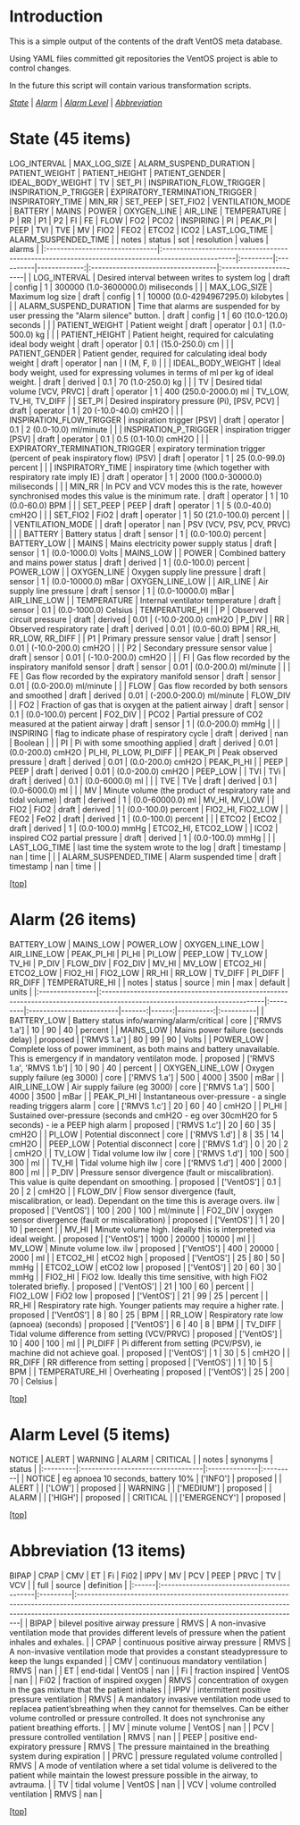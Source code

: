 
# <a name='top'></a>Introduction
This is a simple output of the contents of the draft VentOS meta database.

Using YAML files committed git repositories the VentOS project is able to
control changes.

In the future this script will contain various transformation scripts.

*[State](#state)* | *[Alarm](#alarm)* | *[Alarm Level](#alarm_level)* | *[Abbreviation](#abbreviation)*

# <a name="state"></a>State (45 items)
LOG_INTERVAL | MAX_LOG_SIZE | ALARM_SUSPEND_DURATION | PATIENT_WEIGHT | PATIENT_HEIGHT | PATIENT_GENDER | IDEAL_BODY_WEIGHT | TV | SET_PI | INSPIRATION_FLOW_TRIGGER | INSPIRATION_P_TRIGGER | EXPIRATORY_TERMINATION_TRIGGER | INSPIRATORY_TIME | MIN_RR | SET_PEEP | SET_FIO2 | VENTILATION_MODE | BATTERY | MAINS | POWER | OXYGEN_LINE | AIR_LINE | TEMPERATURE | P | RR | P1 | P2 | FI | FE | FLOW | FO2 | PCO2 | INSPIRING | PI | PEAK_PI | PEEP | TVI | TVE | MV | FIO2 | FEO2 | ETCO2 | ICO2 | LAST_LOG_TIME | ALARM_SUSPENDED_TIME
|                                | notes                                                                                             | status   | sot       |   resolution | values                             | alarms                 |
|:-------------------------------|:--------------------------------------------------------------------------------------------------|:---------|:----------|-------------:|:-----------------------------------|:-----------------------|
| LOG_INTERVAL                   | Desired interval between writes to system log                                                     | draft    | config    |         1    | 300000 (1.0-3600000.0) miliseconds |                        |
| MAX_LOG_SIZE                   | Maximum log size                                                                                  | draft    | config    |         1    | 10000 (0.0-4294967295.0) kilobytes |                        |
| ALARM_SUSPEND_DURATION         | Time that alarms are suspended for by user pressing the "Alarm silence" button.                   | draft    | config    |         1    | 60 (10.0-120.0) seconds            |                        |
| PATIENT_WEIGHT                 | Patient weight                                                                                    | draft    | operator  |         0.1  | (1.0-500.0) kg                     |                        |
| PATIENT_HEIGHT                 | Patient height, required for calculating ideal body weight                                        | draft    | operator  |         0.1  | (15.0-250.0) cm                    |                        |
| PATIENT_GENDER                 | Patient gender, required for calculating ideal body weight                                        | draft    | operator  |       nan    | I (M, F, I)                        |                        |
| IDEAL_BODY_WEIGHT              | Ideal body weight, used for expressing volumes in terms of ml per kg of ideal weight.             | draft    | derived   |         0.1  | 70 (1.0-250.0) kg                  |                        |
| TV                             | Desired tidal volume [VCV, PRVC]                                                                  | draft    | operator  |         1    | 400 (250.0-2000.0) ml              | TV_LOW, TV_HI, TV_DIFF |
| SET_PI                         | Desired inspiratory pressure (Pi),  [PSV, PCV]                                                    | draft    | operator  |         1    | 20 (-10.0-40.0) cmH2O              |                        |
| INSPIRATION_FLOW_TRIGGER       | inspiration trigger [PSV]                                                                         | draft    | operator  |         0.1  | 2 (0.0-10.0) ml/minute             |                        |
| INSPIRATION_P_TRIGGER          | inspiration trigger [PSV]                                                                         | draft    | operator  |         0.1  | 0.5 (0.1-10.0) cmH2O               |                        |
| EXPIRATORY_TERMINATION_TRIGGER | expiratory termination trigger (percent of peak inspiratory flow) (PSV)                           | draft    | operator  |         1    | 25 (0.0-99.0) percent              |                        |
| INSPIRATORY_TIME               | inspiratory time (which together with respiratory rate imply IE)                                  | draft    | operator  |         1    | 2000 (100.0-30000.0) miliseconds   |                        |
| MIN_RR                         | In PCV and VCV modes this is the rate, however synchronised modes this value is the minimum rate. | draft    | operator  |         1    | 10 (0.0-60.0) BPM                  |                        |
| SET_PEEP                       | PEEP                                                                                              | draft    | operator  |         1    | 5 (0.0-40.0) cmH2O                 |                        |
| SET_FIO2                       | FiO2                                                                                              | draft    | operator  |         1    | 50 (21.0-100.0) percent            |                        |
| VENTILATION_MODE               |                                                                                                   | draft    | operator  |       nan    | PSV (VCV, PSV, PCV, PRVC)          |                        |
| BATTERY                        | Battery status                                                                                    | draft    | sensor    |         1    | (0.0-100.0) percent                | BATTERY_LOW            |
| MAINS                          | Mains electricity power supply status                                                             | draft    | sensor    |         1    | (0.0-1000.0) Volts                 | MAINS_LOW              |
| POWER                          | Combined battery and mains power status                                                           | draft    | derived   |         1    | (0.0-100.0) percent                | POWER_LOW              |
| OXYGEN_LINE                    | Oxygen supply line pressure                                                                       | draft    | sensor    |         1    | (0.0-10000.0) mBar                 | OXYGEN_LINE_LOW        |
| AIR_LINE                       | Air supply line pressure                                                                          | draft    | sensor    |         1    | (0.0-10000.0) mBar                 | AIR_LINE_LOW           |
| TEMPERATURE                    | Internal ventilator temperature                                                                   | draft    | sensor    |         0.1  | (0.0-1000.0) Celsius               | TEMPERATURE_HI         |
| P                              | Observed circuit pressure                                                                         | draft    | derived   |         0.01 | (-10.0-200.0) cmH2O                | P_DIV                  |
| RR                             | Observed respiratory rate                                                                         | draft    | derived   |         0.01 | (0.0-60.0) BPM                     | RR_HI, RR_LOW, RR_DIFF |
| P1                             | Primary pressure sensor value                                                                     | draft    | sensor    |         0.01 | (-10.0-200.0) cmH2O                |                        |
| P2                             | Secondary pressure sensor value                                                                   | draft    | sensor    |         0.01 | (-10.0-200.0) cmH2O                |                        |
| FI                             | Gas flow recorded by the inspiratory manifold sensor                                              | draft    | sensor    |         0.01 | (0.0-200.0) ml/minute              |                        |
| FE                             | Gas flow recorded by the expiratory manifold sensor                                               | draft    | sensor    |         0.01 | (0.0-200.0) ml/minute              |                        |
| FLOW                           | Gas flow recorded by both sensors and smoothed                                                    | draft    | derived   |         0.01 | (-200.0-200.0) ml/minute           | FLOW_DIV               |
| FO2                            | Fraction of gas that is oxygen at the patient airway                                              | draft    | sensor    |         0.1  | (0.0-100.0) percent                | FO2_DIV                |
| PCO2                           | Partial pressure of CO2 measured at the patient airway                                            | draft    | sensor    |         1    | (0.0-200.0) mmHg                   |                        |
| INSPIRING                      | flag to indicate phase of respiratory cycle                                                       | draft    | derived   |       nan    | Boolean                            |                        |
| PI                             | Pi with some smoothing applied                                                                    | draft    | derived   |         0.01 | (0.0-200.0) cmH2O                  | PI_HI, PI_LOW, PI_DIFF |
| PEAK_PI                        | Peak observed pressure                                                                            | draft    | derived   |         0.01 | (0.0-200.0) cmH2O                  | PEAK_PI_HI             |
| PEEP                           | PEEP                                                                                              | draft    | derived   |         0.01 | (0.0-200.0) cmH2O                  | PEEP_LOW               |
| TVI                            | TVi                                                                                               | draft    | derived   |         0.1  | (0.0-6000.0) ml                    |                        |
| TVE                            | TVe                                                                                               | draft    | derived   |         0.1  | (0.0-6000.0) ml                    |                        |
| MV                             | Minute volume (the product of respiratory rate and tidal volume)                                  | draft    | derived   |         1    | (0.0-60000.0) ml                   | MV_HI, MV_LOW          |
| FIO2                           | FiO2                                                                                              | draft    | derived   |         1    | (0.0-100.0) percent                | FIO2_HI, FIO2_LOW      |
| FEO2                           | FeO2                                                                                              | draft    | derived   |         1    | (0.0-100.0) percent                |                        |
| ETCO2                          | EtCO2                                                                                             | draft    | derived   |         1    | (0.0-100.0) mmHg                   | ETCO2_HI, ETCO2_LOW    |
| ICO2                           | inspired CO2 partial pressure                                                                     | draft    | derived   |         1    | (0.0-100.0) mmHg                   |                        |
| LAST_LOG_TIME                  | last time the system wrote to the log                                                             | draft    | timestamp |       nan    | time                               |                        |
| ALARM_SUSPENDED_TIME           | Alarm suspended time                                                                              | draft    | timestamp |       nan    | time                               |                        |

[[top]](#top)

# <a name="alarm"></a>Alarm (26 items)
BATTERY_LOW | MAINS_LOW | POWER_LOW | OXYGEN_LINE_LOW | AIR_LINE_LOW | PEAK_PI_HI | PI_HI | PI_LOW | PEEP_LOW | TV_LOW | TV_HI | P_DIV | FLOW_DIV | FO2_DIV | MV_HI | MV_LOW | ETCO2_HI | ETCO2_LOW | FIO2_HI | FIO2_LOW | RR_HI | RR_LOW | TV_DIFF | PI_DIFF | RR_DIFF | TEMPERATURE_HI
|                 | notes                                                                                                                      | status   | source                   |    min |   max |   default | units     |
|:----------------|:---------------------------------------------------------------------------------------------------------------------------|:---------|:-------------------------|-------:|------:|----------:|:----------|
| BATTERY_LOW     | Battery status info/warning/alarm/critical                                                                                 | core     | ['RMVS 1.a']             |   10   |    90 |        40 | percent   |
| MAINS_LOW       | Mains power failure (seconds delay)                                                                                        | proposed | ['RMVS 1.a']             |   80   |    99 |        90 | Volts     |
| POWER_LOW       | Complete loss of power imminent, as both mains and battery unavailable. This is emergency if in mandatory ventilaton mode. | proposed | ['RMVS 1.a', 'RMVS 1.b'] |   10   |    90 |        40 | percent   |
| OXYGEN_LINE_LOW | Oxygen supply failure (eg 3000)                                                                                            | core     | ['RMVS 1.a']             |  500   |  4000 |      3500 | mBar      |
| AIR_LINE_LOW    | Air supply failure (eg 3000)                                                                                               | core     | ['RMVS 1.a']             |  500   |  4000 |      3500 | mBar      |
| PEAK_PI_HI      | Instantaneous over-pressure - a single reading triggers alarm                                                              | core     | ['RMVS 1.c']             |   20   |    60 |        40 | cmH2O     |
| PI_HI           | Sustained over-pressure (seconds and cmH2O - eg over 30cmH2O for 5 seconds) - ie a PEEP high alarm                         | proposed | ['RMVS 1.c']             |   20   |    60 |        35 | cmH2O     |
| PI_LOW          | Potential disconnect                                                                                                       | core     | ['RMVS 1.d']             |    8   |    35 |        14 | cmH2O     |
| PEEP_LOW        | Potential disconnect                                                                                                       | core     | ['RMVS 1.d']             |    0   |    20 |         2 | cmH2O     |
| TV_LOW          | Tidal volume low ilw                                                                                                       | core     | ['RMVS 1.d']             |  100   |   500 |       300 | ml        |
| TV_HI           | Tidal volume high ilw                                                                                                      | core     | ['RMVS 1.d']             |  400   |  2000 |       800 | ml        |
| P_DIV           | Pressure sensor divergence (fault or miscalibration). This value is quite dependant on smoothing.                          | proposed | ['VentOS']               |    0.1 |    20 |         2 | cmH2O     |
| FLOW_DIV        | Flow sensor divergence (fault, miscalibration, or lead). Dependant on the time this is average overs. ilw                  | proposed | ['VentOS']               |  100   |   200 |       100 | ml/minute |
| FO2_DIV         | oxygen sensor divergence (fault or miscalibration)                                                                         | proposed | ['VentOS']               |    1   |    20 |        10 | percent   |
| MV_HI           | Minute volume high. Ideally this is interpreted via ideal weight.                                                          | proposed | ['VentOS']               | 1000   | 20000 |     10000 | ml        |
| MV_LOW          | Minute volume low. ilw                                                                                                     | proposed | ['VentOS']               |  400   | 20000 |      2000 | ml        |
| ETCO2_HI        | etCO2 high                                                                                                                 | proposed | ['VentOS']               |   25   |    80 |        50 | mmHg      |
| ETCO2_LOW       | etCO2 low                                                                                                                  | proposed | ['VentOS']               |   20   |    60 |        30 | mmHg      |
| FIO2_HI         | FiO2 low. Ideally this time sensitive, with high FiO2 tolerated briefly.                                                   | proposed | ['VentOS']               |   21   |   100 |        60 | percent   |
| FIO2_LOW        | FiO2 low                                                                                                                   | proposed | ['VentOS']               |   21   |    99 |        25 | percent   |
| RR_HI           | Respiratory rate high. Younger patients may require a higher rate.                                                         | proposed | ['VentOS']               |    8   |    80 |        25 | BPM       |
| RR_LOW          | Respiratory rate low (apnoea) (seconds)                                                                                    | proposed | ['VentOS']               |    6   |    40 |         8 | BPM       |
| TV_DIFF         | Tidal volume difference from setting (VCV/PRVC)                                                                            | proposed | ['VentOS']               |   10   |   400 |       100 | ml        |
| PI_DIFF         | Pi different from setting (PCV/PSV), ie machine did not achieve goal.                                                      | proposed | ['VentOS']               |    1   |    30 |         5 | cmH2O     |
| RR_DIFF         | RR difference from setting                                                                                                 | proposed | ['VentOS']               |    1   |    10 |         5 | BPM       |
| TEMPERATURE_HI  | Overheating                                                                                                                | proposed | ['VentOS']               |   25   |   200 |        70 | Celsius   |

[[top]](#top)

# <a name="alarm_level"></a>Alarm Level (5 items)
NOTICE | ALERT | WARNING | ALARM | CRITICAL
|          | notes                             | synonyms      | status   |
|:---------|:----------------------------------|:--------------|:---------|
| NOTICE   | eg apnoea 10 seconds, battery 10% | ['INFO']      | proposed |
| ALERT    |                                   | ['LOW']       | proposed |
| WARNING  |                                   | ['MEDIUM']    | proposed |
| ALARM    |                                   | ['HIGH']      | proposed |
| CRITICAL |                                   | ['EMERGENCY'] | proposed |

[[top]](#top)

# <a name="abbreviation"></a>Abbreviation (13 items)
BIPAP | CPAP | CMV | ET | Fi | Fi02 | IPPV | MV | PCV | PEEP | PRVC | TV | VCV
|       | full                                       | source   | definition                                                                                                                                                                                                                |
|:------|:-------------------------------------------|:---------|:--------------------------------------------------------------------------------------------------------------------------------------------------------------------------------------------------------------------------|
| BIPAP | bilevel positive airway pressure           | RMVS     | A non-invasive ventilation mode that provides different levels of pressure when the patient inhales and exhales.                                                                                                          |
| CPAP  | continuous positive airway pressure        | RMVS     | A non-invasive ventilation mode that provides a constant steadypressure to keep the lungs expanded                                                                                                                        |
| CMV   | continuous mandatory ventilation           | RMVS     | nan                                                                                                                                                                                                                       |
| ET    | end-tidal                                  | VentOS   | nan                                                                                                                                                                                                                       |
| Fi    | fraction inspired                          | VentOS   | nan                                                                                                                                                                                                                       |
| Fi02  | fraction of inspired oxygen                | RMVS     | concentration of oxygen in the gas mixture that the patient inhales                                                                                                                                                       |
| IPPV  | intermittent positive pressure ventilation | RMVS     | A mandatory invasive ventilation mode used to replacea patient’sbreathing when they cannot for themselves. Can be either volume controlled or pressure controlled. It does not synchronise any patient breathing efforts. |
| MV    | minute volume                              | VentOS   | nan                                                                                                                                                                                                                       |
| PCV   | pressure controlled ventilation            | RMVS     | nan                                                                                                                                                                                                                       |
| PEEP  | positive end-expiratory pressure           | RMVS     | The pressure maintained in the breathing system during expiration                                                                                                                                                         |
| PRVC  | pressure regulated volume controlled       | RMVS     | A mode of ventilation where a set tidal volume is delivered to the patient while maintain the lowest pressure possible in the airway, to avtrauma.                                                                        |
| TV    | tidal volume                               | VentOS   | nan                                                                                                                                                                                                                       |
| VCV   | volume controlled ventilation              | RMVS     | nan                                                                                                                                                                                                                       |

[[top]](#top)

